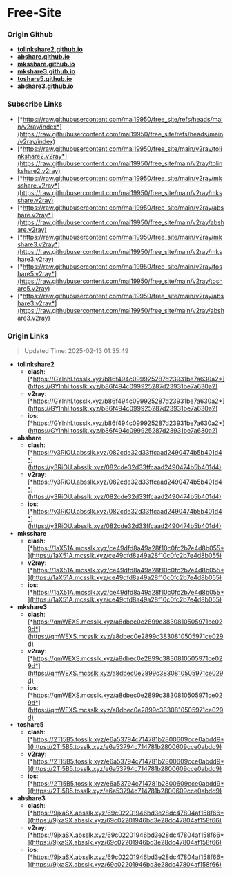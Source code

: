 # Free-Site

### Origin Github

- [**tolinkshare2.github.io**](https://github.com/tolinkshare2/tolinkshare2.github.io)
- [**abshare.github.io**](https://github.com/abshare/abshare.github.io)
- [**mksshare.github.io**](https://github.com/mksshare/mksshare.github.io)
- [**mkshare3.github.io**](https://github.com/mkshare3/mkshare3.github.io)
- [**toshare5.github.io**](https://github.com/toshare5/toshare5.github.io)
- [**abshare3.github.io**](https://github.com/abshare3/abshare3.github.io)

### Subscribe Links

- [*https://raw.githubusercontent.com/mai19950/free_site/refs/heads/main/v2ray/index*](https://raw.githubusercontent.com/mai19950/free_site/refs/heads/main/v2ray/index)
- [*https://raw.githubusercontent.com/mai19950/free_site/main/v2ray/tolinkshare2.v2ray*](https://raw.githubusercontent.com/mai19950/free_site/main/v2ray/tolinkshare2.v2ray)
- [*https://raw.githubusercontent.com/mai19950/free_site/main/v2ray/mksshare.v2ray*](https://raw.githubusercontent.com/mai19950/free_site/main/v2ray/mksshare.v2ray)
- [*https://raw.githubusercontent.com/mai19950/free_site/main/v2ray/abshare.v2ray*](https://raw.githubusercontent.com/mai19950/free_site/main/v2ray/abshare.v2ray)
- [*https://raw.githubusercontent.com/mai19950/free_site/main/v2ray/mkshare3.v2ray*](https://raw.githubusercontent.com/mai19950/free_site/main/v2ray/mkshare3.v2ray)
- [*https://raw.githubusercontent.com/mai19950/free_site/main/v2ray/toshare5.v2ray*](https://raw.githubusercontent.com/mai19950/free_site/main/v2ray/toshare5.v2ray)
- [*https://raw.githubusercontent.com/mai19950/free_site/main/v2ray/abshare3.v2ray*](https://raw.githubusercontent.com/mai19950/free_site/main/v2ray/abshare3.v2ray)

### Origin Links

> Updated Time: 2025-02-13 01:35:49

- **tolinkshare2**
  - **clash**: [*https://GYlnhl.tosslk.xyz/b86f494c099925287d23931be7a630a2*](https://GYlnhl.tosslk.xyz/b86f494c099925287d23931be7a630a2)
  - **v2ray**: [*https://GYlnhl.tosslk.xyz/b86f494c099925287d23931be7a630a2*](https://GYlnhl.tosslk.xyz/b86f494c099925287d23931be7a630a2)
  - **ios**: [*https://GYlnhl.tosslk.xyz/b86f494c099925287d23931be7a630a2*](https://GYlnhl.tosslk.xyz/b86f494c099925287d23931be7a630a2)
- **abshare**
  - **clash**: [*https://y3RiOU.absslk.xyz/082cde32d33ffcaad2490474b5b401d4*](https://y3RiOU.absslk.xyz/082cde32d33ffcaad2490474b5b401d4)
  - **v2ray**: [*https://y3RiOU.absslk.xyz/082cde32d33ffcaad2490474b5b401d4*](https://y3RiOU.absslk.xyz/082cde32d33ffcaad2490474b5b401d4)
  - **ios**: [*https://y3RiOU.absslk.xyz/082cde32d33ffcaad2490474b5b401d4*](https://y3RiOU.absslk.xyz/082cde32d33ffcaad2490474b5b401d4)
- **mksshare**
  - **clash**: [*https://1aX51A.mcsslk.xyz/ce49dfd8a49a28f10c0fc2b7e4d8b055*](https://1aX51A.mcsslk.xyz/ce49dfd8a49a28f10c0fc2b7e4d8b055)
  - **v2ray**: [*https://1aX51A.mcsslk.xyz/ce49dfd8a49a28f10c0fc2b7e4d8b055*](https://1aX51A.mcsslk.xyz/ce49dfd8a49a28f10c0fc2b7e4d8b055)
  - **ios**: [*https://1aX51A.mcsslk.xyz/ce49dfd8a49a28f10c0fc2b7e4d8b055*](https://1aX51A.mcsslk.xyz/ce49dfd8a49a28f10c0fc2b7e4d8b055)
- **mkshare3**
  - **clash**: [*https://qmWEXS.mcsslk.xyz/a8dbec0e2899c3830810505971ce029d*](https://qmWEXS.mcsslk.xyz/a8dbec0e2899c3830810505971ce029d)
  - **v2ray**: [*https://qmWEXS.mcsslk.xyz/a8dbec0e2899c3830810505971ce029d*](https://qmWEXS.mcsslk.xyz/a8dbec0e2899c3830810505971ce029d)
  - **ios**: [*https://qmWEXS.mcsslk.xyz/a8dbec0e2899c3830810505971ce029d*](https://qmWEXS.mcsslk.xyz/a8dbec0e2899c3830810505971ce029d)
- **toshare5**
  - **clash**: [*https://2TI5B5.tosslk.xyz/e6a53794c714781b2800609cce0abdd9*](https://2TI5B5.tosslk.xyz/e6a53794c714781b2800609cce0abdd9)
  - **v2ray**: [*https://2TI5B5.tosslk.xyz/e6a53794c714781b2800609cce0abdd9*](https://2TI5B5.tosslk.xyz/e6a53794c714781b2800609cce0abdd9)
  - **ios**: [*https://2TI5B5.tosslk.xyz/e6a53794c714781b2800609cce0abdd9*](https://2TI5B5.tosslk.xyz/e6a53794c714781b2800609cce0abdd9)
- **abshare3**
  - **clash**: [*https://9jxaSX.absslk.xyz/69c02201946bd3e28dc47804af158f66*](https://9jxaSX.absslk.xyz/69c02201946bd3e28dc47804af158f66)
  - **v2ray**: [*https://9jxaSX.absslk.xyz/69c02201946bd3e28dc47804af158f66*](https://9jxaSX.absslk.xyz/69c02201946bd3e28dc47804af158f66)
  - **ios**: [*https://9jxaSX.absslk.xyz/69c02201946bd3e28dc47804af158f66*](https://9jxaSX.absslk.xyz/69c02201946bd3e28dc47804af158f66)
